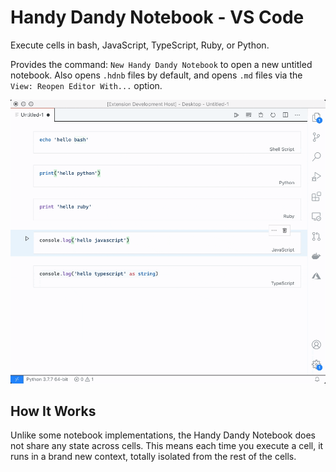 #  Handy Dandy Notebook - VS Code

Execute cells in bash, JavaScript, TypeScript, Ruby, or Python.

Provides the command: `New Handy Dandy Notebook` to open a new untitled notebook. Also opens `.hdnb` files by default, and opens `.md` files via the `View: Reopen Editor With...` option.

![Example of each supportted language printing hello world](./example.gif)

## How It Works

Unlike some notebook implementations, the Handy Dandy Notebook does not share any state across cells. This means each time you execute a cell, it runs in a brand new context, totally isolated from the rest of the cells.